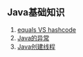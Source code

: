 ## Java基础知识

1. [equals VS hashcode](https://www.justdojava.com/2019/06/14/java-hashCode/)
2. [Java的异常](https://www.liaoxuefeng.com/wiki/1252599548343744/1264734349295520)
3. [Java创建线程](https://segmentfault.com/a/1190000037589073)